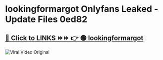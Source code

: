 
 # lookingformargot Onlyfans Leaked - Update Files 0ed82

## <h2><a href="https://clipsfans.com/lookingformargot&ref=git">🔗 Click to LINKS ⏩⏩ 👉 🟢 lookingformargot </a></h2>

<a href="https://clipsfans.com/lookingformargot&ref=git" rel="nofollow" data-target="animated-image.originalLink"><img src="https://i.ibb.co.com/xMMVF88/686577567.gif" alt="Viral Video Original" style="max-width: 100%; display: inline-block;" data-target="animated-image.originalImage"></a>

